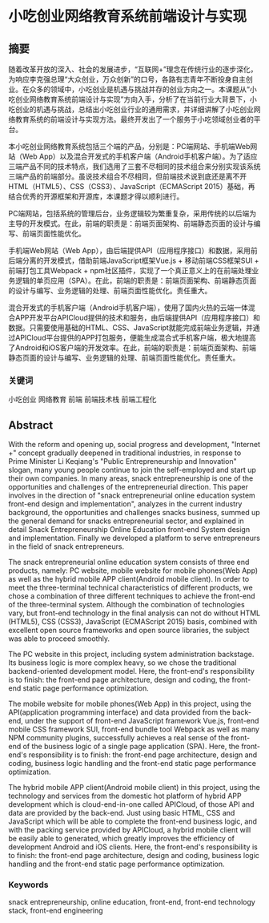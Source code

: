 # 小吃创业网络教育系统前端设计与实现

## 摘要

随着改革开放的深入、社会的发展进步，“互联网+”理念在传统行业的逐步深化，为响应李克强总理“大众创业，万众创新”的口号，各路有志青年不断投身自主创业。在众多的领域中，小吃创业是机遇与挑战并存的创业方向之一。本课题从“小吃创业网络教育系统前端设计与实现”方向入手，分析了在当前行业大背景下，小吃创业的机遇与挑战，总结出小吃创业行业的通用需求，并详细讲解了小吃创业网络教育系统的前端设计与实现方法。最终开发出了一个服务于小吃领域创业者的平台。

本小吃创业网络教育系统包括三个端的产品，分别是：PC端网站、手机端Web网站（Web App）以及混合开发式的手机客户端（Android手机客户端）。为了适应三端产品不同的技术特点，我们选用了三套不尽相同的技术组合来分别实现该系统三端产品的前端部分。虽说技术组合不尽相同，但前端技术说到底还是离不开HTML（HTML5）、CSS（CSS3）、JavaScript（ECMAScript 2015）基础，再结合优秀的开源框架和开源库，本课题才得以顺利进行。

PC端网站，包括系统的管理后台，业务逻辑较为繁重复杂，采用传统的以后端为主导的开发模式。在此，前端的职责是：前端页面架构、前端静态页面的设计与编写、前端页面性能优化。

手机端Web网站（Web App），由后端提供API（应用程序接口）和数据，采用前后端分离的开发模式，借助前端JavaScript框架Vue.js + 移动前端CSS框架SUI + 前端打包工具Webpack + npm社区插件，实现了一个真正意义上的在前端处理业务逻辑的单页应用（SPA）。在此，前端的职责是：前端页面架构、前端静态页面的设计与编写、业务逻辑的处理、前端页面性能优化。责任重大。

混合开发式的手机客户端（Android手机客户端），使用了国内火热的云端一体混合APP开发平台APICloud提供的技术和服务，由后端提供API（应用程序接口）和数据。只需要使用基础的HTML、CSS、JavaScript就能完成前端业务逻辑，并通过APICloud平台提供的APP打包服务，便能生成混合式手机客户端，极大地提高了Android和iOS客户端的开发效率。在此，前端的职责是：前端页面架构、前端静态页面的设计与编写、业务逻辑的处理、前端页面性能优化。责任重大。

### 关键词

小吃创业 网络教育 前端 前端技术栈 前端工程化

## Abstract

With the reform and opening up, social progress and development, "Internet +" concept gradually deepened in traditional industries, in response to Prime Minister Li Keqiang's "Public Entrepreneurship and Innovation" slogan, many young people continue to join the self-employed and start up their own companies. In many areas, snack entrepreneurship is one of the opportunities and challenges of the entrepreneurial direction. This paper involves in the direction of "snack entrepreneurial online education system front-end design and implementation", analyzes in the current industry background, the opportunities and challenges snacks business, summed up the general demand for snacks entrepreneurial sector, and explained in detail Snack Entrepreneurship Online Education front-end System design and implementation. Finally we developed a platform to serve entrepreneurs in the field of snack entrepreneurs.

The snack entrepreneurial online education system consists of three end products, namely: PC website, mobile website for mobile phones(Web App) as well as the hybrid mobile APP client(Android mobile client). In order to meet the three-terminal technical characteristics of different products, we chose a combination of three different techniques to achieve the front-end of the three-terminal system. Although the combination of technologies vary, but front-end technology in the final analysis can not do without HTML (HTML5), CSS (CSS3), JavaScript (ECMAScript 2015) basis, combined with excellent open source frameworks and open source libraries, the subject was able to proceed smoothly.

The PC website in this project, including system administration backstage. Its business logic is more complex heavy, so we chose the traditional backend-oriented development model. Here, the front-end's responsibility is to finish: the front-end page architecture, design and coding, the front-end static page performance optimization.

The mobile website for mobile phones(Web App) in this project, using the API(application programming interface) and data provided from the back-end, under the support of front-end JavaScript framework Vue.js, front-end mobile CSS framework SUI, front-end bundle tool Webpack as well as many NPM community plugins, successfully achieves a real sense of the front-end of the business logic of a single page application (SPA). Here, the front-end's responsibility is to finish: the front-end page architecture, design and coding, business logic handling and the front-end static page performance optimization.

The hybrid mobile APP client(Android mobile client) in this project, using the technology and services from the domestic hot platform of hybrid APP development which is cloud-end-in-one called APICloud, of those API and data are provided by the back-end. Just using basic HTML, CSS and JavaScript which will be able to complete the front-end business logic, and with the packing service provided by APICloud, a hybrid mobile client will be easily able to generated, which greatly improves the efficiency of development Android and iOS clients. Here, the front-end's responsibility is to finish: the front-end page architecture, design and coding, business logic handling and the front-end static page performance optimization.

### Keywords

snack entrepreneurship, online education, front-end, front-end technology stack, front-end engineering
